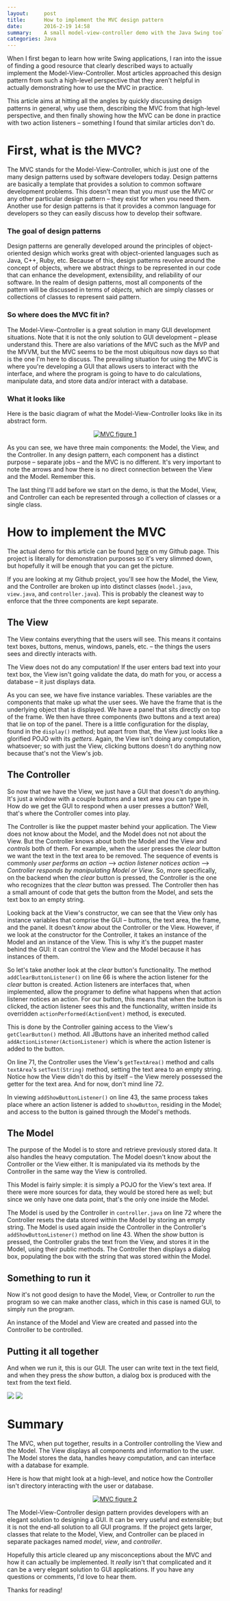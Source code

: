 ```yaml
---
layout:     post
title:      How to implement the MVC design pattern
date:       2016-2-19 14:58
summary:    A small model-view-controller demo with the Java Swing toolkit
categories: Java
---
```


When I first began to learn how write Swing applications, I ran into the issue of finding a good resource that clearly described ways to actually implement the Model-View-Controller. Most articles approached this design pattern from such a high-level perspective that they aren't helpful in actually demonstrating how to use the MVC in practice. 

This article aims at hitting all the angles by quickly discussing design patterns in general, why use them, describing the MVC from that high-level perspective, and then finally showing how the MVC can be done in practice with two action listeners – something I found that similar articles don't do.

# First, what is the MVC?

The MVC stands for the Model-View-Controller, which is just one of the many design patterns used by software developers today. Design patterns are basically a template that provides a solution to common software development problems. This doesn't mean that you *must* use the MVC or any other particular design pattern – they exist for when you need them. Another use for design patterns is that it provides a common language for developers so they can easily discuss how to develop their software.

### The goal of design patterns

Design patterns are generally developed around the principles of object-oriented design which works great with object-oriented languages such as Java, C++, Ruby, etc. Because of this, design patterns revolve around the concept of objects, where we abstract *things* to be represented in our code that can enhance the development, extensibility, and reliability of our software. In the realm of design patterns, most all components of the pattern will be discussed in terms of *objects*, which are simply classes or collections of classes to represent said pattern.

### So where does the MVC fit in?

The Model-View-Controller is a great solution in many GUI development situations. Note that it is not the only solution to GUI development – please understand this. There are also variations of the MVC such as the MVP and the MVVM, but the MVC seems to be the most ubiquitous now days so that is the one I'm here to discuss. The prevailing situation for using the MVC is where you're developing a GUI that allows users to interact with the interface, and where the program is going to have to do calculations, manipulate data, and store data and/or interact with a database.

### What it looks like

Here is the basic diagram of what the Model-View-Controller looks like in its abstract form. 

<center><a href="http://imgur.com/jI77oln"><img src="http://i.imgur.com/jI77olnl.png?1" title="MVC figure 1" /></a></center>

As you can see, we have three main components: the Model, the View, and the Controller. In any design pattern, each component has a distinct purpose – separate jobs – and the MVC is no different. It's very important to note the arrows and how there is no direct connection between the View and the Model. Remember this.

The last thing I'll add before we start on the demo, is that the Model, View, and Controller can each be represented through a collection of classes or a single class.

# How to implement the MVC

The actual demo for this article can be found [here](https://github.com/zakrywilson/mvc-demo) on my Github page. This project is literally for demonstration purposes so it's very slimmed down, but hopefully it will be enough that you can get the picture.

If you are looking at my Github project, you'll see how the Model, the View, and the Controller are broken up into distinct classes (`model.java`, `view.java`, and `controller.java`). This is probably the cleanest way to enforce that the three components are kept separate.

## The View

The View contains everything that the users will see. This means it contains text boxes, buttons, menus, windows, panels, etc. – the things the users sees and directly interacts with.

The View does not do any computation! If the user enters bad text into your text box, the View isn't going validate the data, do math for you, or access a database – it just displays data.

<script src="https://gist.github.com/zakrywilson/0c3890760fb771ef97fc.js"></script>

As you can see, we have five instance variables. These variables are the components that make up what the user sees. We have the frame that is the underlying object that is displayed. We have a panel that sits directly on top of the frame. We then have three components (two buttons and a text area) that lie on top of the panel. There is a little configuration for the display, found in the `display()` method; but apart from that, the View just looks like a glorified POJO with its *getters*. Again, the View isn't doing any computation, whatsoever; so with just the View, clicking buttons doesn't do anything now because that's not the View's job.

## The Controller

So now that we have the View, we just have a GUI that doesn't *do* anything. It's just a window with a couple buttons and a text area you can type in. How do we get the GUI to respond when a user presses a button? Well, that's where the Controller comes into play.

The Controller is like the puppet master behind your application. The View does not know about the Model, and the Model does not not about the View. But the Controller knows about both the Model and the View and *controls* both of them. For example, when the user presses the *clear* button we want the text in the text area to be removed. The sequence of events is commonly *user performs an action* –> *action listener notices action* –> *Controller responds by manipulating Model or View*. So, more specifically, on the backend when the *clear* button is pressed, the Controller is the one who recognizes that the *clear* button was pressed. The Controller then has a small amount of code that gets the button from the Model, and sets the text box to an empty string.

<script src="https://gist.github.com/zakrywilson/8abf89b76b57e090288f.js"></script>

Looking back at the View's constructor, we can see that the View only has instance variables that comprise the GUI – buttons, the text area, the frame, and the panel. It doesn't *know* about the Controller or the View. However, if we look at the constructor for the Controller, it takes an instance of the Model and an instance of the View. This is why it's the puppet master behind the GUI: it can control the View and the Model because it has instances of them.

So let's take another look at the *clear* button's functionality. The method `addClearButtonListener()` on line 66 is where the action listener for the *clear* button is created. Action listeners are interfaces that, when implemented, allow the programer to define what happens when that action listener notices an action. For our button, this means that when the button is clicked, the action listener sees this and the functionality, written inside its overridden `actionPerformed(ActionEvent)` method, is executed.

This is done by the Controller gaining access to the View's `getClearButton()` method. All JButtons have an inherited method called `addActionListener(ActionListener)` which is where the action listener is added to the button. 

On line 71, the Controller uses the View's `getTextArea()` method and calls `textArea`'s `setText(String)` method, setting the text area to an empty string. Notice how the View didn't do this by itself – the View merely possessed the getter for the text area. And for now, don't mind line 72.

In viewing `addShowButtonListener()` on line 43, the same process takes place where an action listener is added to `showButton`, residing in the Model; and access to the button is gained through the Model's methods.

## The Model

The purpose of the Model is to store and retrieve previously stored data. It also handles the heavy computation. The Model doesn't know about the Controller or the View either. It is manipulated via its methods by the Controller in the same way the View is controlled. 

<script src="https://gist.github.com/zakrywilson/5f38bbc6d73ed2ef589f.js"></script>

This Model is fairly simple: it is simply a POJO for the View's text area. If there were more sources for data, they would be stored here as well; but since we only have one data point, that's the only one inside the Model.

The Model is used by the Controller in `controller.java` on line 72 where the Controller resets the data stored within the Model by storing an empty string. The Model is used again inside the Controller in the Controller's `addShowButtonListener()` method on line 43. When the *show* button is pressed, the Controller grabs the text from the View, and stores it in the Model, using their public methods. The Controller then displays a dialog box, populating the box with the string that was stored within the Model.

## Something to run it

Now it's not good design to have the Model, View, or Controller to *run* the program so we can make another class, which in this case is named GUI, to simply run the program.

<script src="https://gist.github.com/zakrywilson/1e6707b7aecf60ae5f5e.js"></script>

An instance of the Model and View are created and passed into the Controller to be controlled.

## Putting it all together

And when we run it, this is our GUI. The user can write text in the text field, and when they press the *show* button, a dialog box is produced with the text from the text field.

![](http://i.imgur.com/aTnaQ6Z.png) ![](http://i.imgur.com/sz0N91e.png)

# Summary

The MVC, when put together, results in a Controller controlling the View and the Model. The View displays all components and information to the user. The Model stores the data, handles heavy computation, and can interface with a database for example.

Here is how that might look at a high-level, and notice how the Controller isn't directory interacting with the user or database.

<center><a href="http://imgur.com/5Nn5LHT"><img src="http://i.imgur.com/5Nn5LHTl.png?2" title="MVC figure 2" /></a></center>

The Model-View-Controller design pattern provides developers with an elegant solution to designing a GUI. It can be very useful and extensible; but it is not the end-all solution to all GUI programs. If the project gets larger, classes that relate to the Model, View, and Controller can be placed in separate packages named *model*, *view*, and *controller*.

Hopefully this article cleared up any misconceptions about the MVC and how it can actually be implemented. It *really* isn't that complicated and it can be a very elegant solution to GUI applications. If you have any questions or comments, I'd love to hear them.

Thanks for reading!